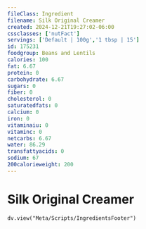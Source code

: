 ```yaml
---
fileClass: Ingredient
filename: Silk Original Creamer
created: 2024-12-21T19:27:02-06:00
cssclasses: ['nutFact']
servings: ['Default | 100g','1 tbsp | 15']
id: 175231
foodgroup: Beans and Lentils
calories: 100
fat: 6.67
protein: 0
carbohydrate: 6.67
sugars: 0
fiber: 0
cholesterol: 0
saturatedfats: 0
calcium: 0
iron: 0
vitaminaiu: 0
vitaminc: 0
netcarbs: 6.67
water: 86.29
transfattyacids: 0
sodium: 67
200calorieweight: 200
---
```


# Silk Original Creamer

```dataviewjs
dv.view("Meta/Scripts/IngredientsFooter")
```